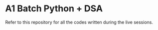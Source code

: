 # A1 Batch Python + DSA

Refer to this repository for all the codes written during the live sessions.